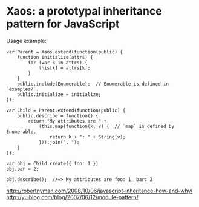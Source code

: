 Xaos: a prototypal inheritance pattern for JavaScript
=======================================================

Usage example:

    var Parent = Xaos.extend(function(public) {
        function initialize(attrs) {
            for (var k in attrs) {
                this[k] = attrs[k];
            }
        }
        public.include(Enumerable);  // Enumerable is defined in `examples/`.
        public.initialize = initialize;
    });

    var Child = Parent.extend(function(public) {
        public.describe = function() {
            return "My attributes are " +
                (this.map(function(k, v) {  // `map` is defined by Enumerable.
                    return k + ": " + String(v);
                })).join(", ");
        }
    });

    var obj = Child.create({ foo: 1 })
    obj.bar = 2;

    obj.describe();  //=> My attributes are foo: 1, bar: 2


http://robertnyman.com/2008/10/06/javascript-inheritance-how-and-why/  
http://yuiblog.com/blog/2007/06/12/module-pattern/
